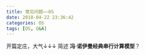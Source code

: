 ```yaml
---
title: 常见问题——OS
date: 2018-04-22 23:36:42
categories: OS
tags: [OS, Q&A]
---
```

开篇定庄，大气↓↓↓
简述 **冯·诺伊曼经典串行计算模型**？
